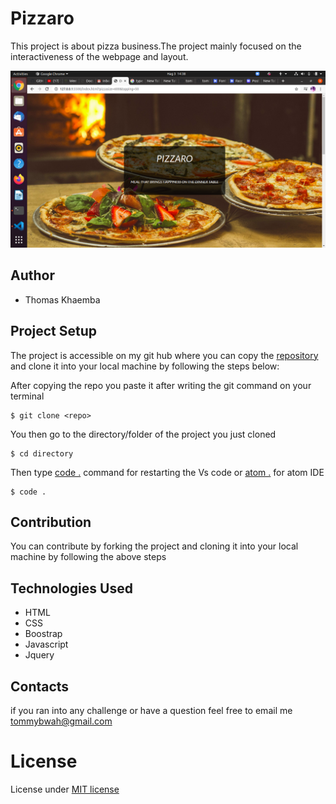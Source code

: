 # Pizzaro
This project is about  pizza business.The project mainly focused on the interactiveness of the webpage and layout.

![screenshot](screenshot.png)

## Author
 * Thomas Khaemba 

## Project Setup
The project  is accessible  on my git hub where you can copy the [repository](https://github.com/tomito26/pizzaro-pizza.git) and clone it into your local machine by following the steps below:

After copying the repo you paste it after writing the git command on your terminal
```
$ git clone <repo>
```
You then go to the directory/folder  of the project you just cloned

```
$ cd directory
```
 Then type [code .]() command for restarting the Vs code or [atom .]() for atom IDE
 ```
$ code . 
 ```

## Contribution
You can contribute  by forking the project  and cloning it into your local machine by following the above steps

## Technologies Used
* HTML
* CSS
* Boostrap
* Javascript
* Jquery
## Contacts
if you ran into any challenge  or have a question feel free to  email me tommybwah@gmail.com
# License 
License under [MIT license](license)